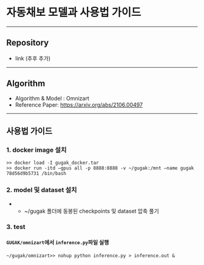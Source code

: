 # 자동채보 모델과 사용법 가이드

------
## Repository
- link (추후 추가)
-------
## Algorithm
- Algorithm & Model : Omnizart
- Reference Paper: https://arxiv.org/abs/2106.00497

------
## 사용법 가이드
### 1. docker image 설치
```
>> docker load -I gugak_docker.tar
>> docker run -itd —gpus all -p 8888:8888 -v ~/gugak:/mnt –name gugak 78d56d9b5731 /bin/bash
```

### 2.   model 및 dataset 설치
- -	~/gugak 폴더에 동봉된 checkpoints 및 dataset 압축 풀기

### 3. test
####	`GUGAK/omnizart`에서 `inference.py`파일 실행
```
~/gugak/omnizart>> nohup python inference.py > inference.out &
```